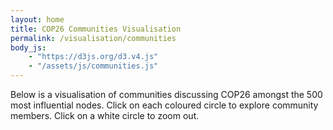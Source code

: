 ```yaml
---
layout: home
title: COP26 Communities Visualisation
permalink: /visualisation/communities
body_js:
    - "https://d3js.org/d3.v4.js"
    - "/assets/js/communities.js"
---
```


Below is a visualisation of communities discussing COP26 amongst the 500 most influential nodes. Click on each coloured circle to explore community members. Click on a white circle to zoom out.

<svg id='circles' width="960" height="960"></svg>
